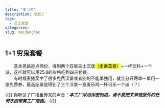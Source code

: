 ```yaml
---
title: "麦当劳"
description: 吃腻了
tags:
  - 员工食堂
categories:
slug: maidanglao
---
```

## 1+1 穷鬼套餐
&emsp;&emsp;基本思路是点两份，得到两个双层吉士汉堡<mark>（走番茄酱）</mark>+一杯饮料+一个派，这样就可以用25.8的价格吃到四吉套餐。<br>
&emsp;&emsp;有时候麦抽奖中了很多免费汉堡或者别的不能单独用，就会分开两单一单用一张免费券，最高纪录是得到了三个汉堡一盒麦乐鸡一杯可乐一个派（？）

<style>
  blockquote {
    color: #2a4f43; /* 设置字体颜色 */
  }
</style>

{{<card>}}
你听见了广播里传来的声音：***本工厂采用保密制度，请不要把文章链接外的任何东西带离工厂范围。***
{{</card>}}
